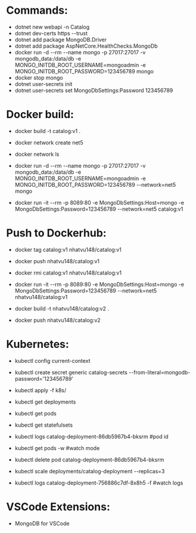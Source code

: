 # Commands:

- dotnet new webapi -n Catalog
- dotnet dev-certs https --trust
- dotnet add package MongoDB.Driver
- dotnet add package AspNetCore.HealthChecks.MongoDb
- docker run -d --rm --name mongo -p 27017:27017 -v mongodb_data:/data/db -e MONGO_INITDB_ROOT_USERNAME=mongoadmin -e MONGO_INITDB_ROOT_PASSWORD=123456789 mongo
- docker stop mongo
- dotnet user-secrets init
- dotnet user-secrets set MongoDbSettings:Password 123456789

# Docker build:

- docker build -t catalog:v1 .
- docker network create net5
- docker network ls
- docker run -d --rm --name mongo -p 27017:27017 -v mongodb_data:/data/db -e MONGO_INITDB_ROOT_USERNAME=mongoadmin -e MONGO_INITDB_ROOT_PASSWORD=123456789 --network=net5 mongo

- docker run -it --rm -p 8089:80 -e MongoDbSettings:Host=mongo -e MongoDbSettings:Password=123456789 --network=net5 catalog:v1

# Push to Dockerhub:

- docker tag catalog:v1 nhatvu148/catalog:v1
- docker push nhatvu148/catalog:v1
- docker rmi catalog:v1 nhatvu148/catalog:v1
- docker run -it --rm -p 8089:80 -e MongoDbSettings:Host=mongo -e MongoDbSettings:Password=123456789 --network=net5 nhatvu148/catalog:v1

- docker build -t nhatvu148/catalog:v2 .
- docker push nhatvu148/catalog:v2

# Kubernetes:

- kubectl config current-context
- kubectl create secret generic catalog-secrets --from-literal=mongodb-password='123456789'
- kubectl apply -f k8s/
- kubectl get deployments
- kubectl get pods
- kubectl get statefulsets
- kubectl logs catalog-deployment-86db5967b4-bksrm #pod id

- kubectl get pods -w #watch mode
- kubectl delete pod catalog-deployment-86db5967b4-bksrm

- kubectl scale deployments/catalog-deployment --replicas=3

- kubectl logs catalog-deployment-756886c7df-8x8h5 -f #watch logs

# VSCode Extensions:

- MongoDB for VSCode
